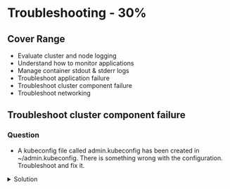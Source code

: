 # Troubleshooting - 30%

## Cover Range

* Evaluate cluster and node logging
* Understand how to monitor applications
* Manage container stdout & stderr logs
* Troubleshoot application failure
* Troubleshoot cluster component failure
* Troubleshoot networking

## Troubleshoot cluster component failure

### Question

* A kubeconfig file called admin.kubeconfig has been created in ~/admin.kubeconfig. There is something wrong with the configuration. Troubleshoot and fix it.

<details><summary>Solution</summary>
<p>

#### Concept

* Check admin.kubeconfig contents and figure out possible error
* Keep remember server url - https://controlplane:6443
* Easy way: crazy number 666 + https 443 -> 6443

#### Step

Run command to get structure

```bash
cat ~/admin.kubeconfig
```

```yaml
apiVersion: v1
clusters:
- cluster:
    certificate-authority-data: LS0tLS1CRUdJTiBDRVJUSUZJ...
    server: https://controlplane:4380
  name: kubernetes
contexts:
- context:
    cluster: kubernetes
    user: kubernetes-admin
  name: kubernetes-admin@kubernetes
current-context: kubernetes-admin@kubernetes
kind: Config
preferences: {}
users:
- name: kubernetes-admin
  user:
    client-certificate-data: LS0tLS1CRUdJTiBDRVJUSUZJQ0FURS0...
    client-key-data: LS0tLS1CRUdJTiBSU0Eg...
```

Observe the yaml structure and fix the port on server.
You can use sed to replace specific word to you.

```bash
sed -i 's|https://controlplane:4380|https://controlplane:6443|g' /root/CKA/admin.kubeconfig
cat ~/admin.kubeconfig
```

```yaml
apiVersion: v1
clusters:
- cluster:
    certificate-authority-data: LS0tLS1CRUdJTiBDRVJUSUZJ...
    server: https://controlplane:6443
  name: kubernetes
contexts:
- context:
    cluster: kubernetes
    user: kubernetes-admin
  name: kubernetes-admin@kubernetes
current-context: kubernetes-admin@kubernetes
kind: Config
preferences: {}
users:
- name: kubernetes-admin
  user:
    client-certificate-data: LS0tLS1CRUdJTiBDRVJUSUZJQ0FURS0...
    client-key-data: LS0tLS1CRUdJTiBSU0Eg...
```

</p>
</details>
